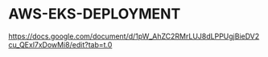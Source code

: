 # AWS-EKS-DEPLOYMENT
https://docs.google.com/document/d/1pW_AhZC2RMrLUJ8dLPPUgjBieDV2cu_QExl7xDowMi8/edit?tab=t.0
